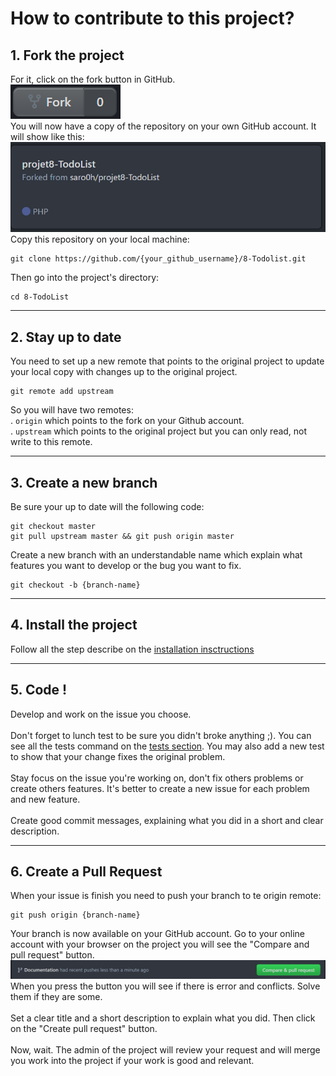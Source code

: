 # How to contribute to this project?

## 1. Fork the project
For it, click on the fork button in GitHub. </br>
![Alt text](./img/forkButton.png "Fork button")
</br>
You will now have a copy of the repository on your own GitHub account. It will show like this:</br>
![Alt text](./img/forkProject.png "Fork project")
</br>
Copy this repository on your local machine:
```shell
git clone https://github.com/{your_github_username}/8-Todolist.git
```
Then go into the project's directory:
```shell
cd 8-TodoList
```
------------------------

## 2. Stay up to date
You need to set up a new remote that points to the original project to update your local copy with changes up to the original project.
```shell
git remote add upstream
```
So you will have two remotes: <br/>
. <code>origin</code> which points to the fork on your Github account. </br>
. <code>upstream</code> which points to the original project but you can only read, not write to this remote.

------------------------

## 3. Create a new branch
Be sure your up to date will the following code:
```shell
git checkout master
git pull upstream master && git push origin master
```
Create a new branch with an understandable name which explain what features you want to develop or the bug you want to fix.
```shell
git checkout -b {branch-name}
```

------------------------

## 4. Install the project
Follow all the step describe on the [installation insctructions](../README.md)

------------------------

## 5. Code !
Develop and work on the issue you choose. </br></br>
 Don't forget to lunch test to be sure you didn't broke anything ;). You can see all the tests command on the [tests section](../README.md##Tests). You may also add a new test to show that your change fixes the original problem.
</br></br>
Stay focus on the issue you're working on, don't fix others problems or create others features. It's better to create a new issue for each problem and new feature. 
</br></br>
Create good commit messages, explaining what you did in a short and clear description.

------------------------

## 6. Create a Pull Request
When your issue is finish you need to push your branch to te origin remote:
```shell
git push origin {branch-name}
```
Your branch is now available on your GitHub account.
Go to your online account with your browser on the project you will see the "Compare and pull request" button.
![Alt text](./img/PullRequest.png "Pull request button")
When you press the button you will see if there is error and conflicts. Solve them if they are some.
</br></br>
Set a clear title and a short description to explain what you did. Then click on the "Create pull request" button.
</br></br>
Now, wait. The admin of the project will review your request and will merge you work into the project if your work is good and relevant.
